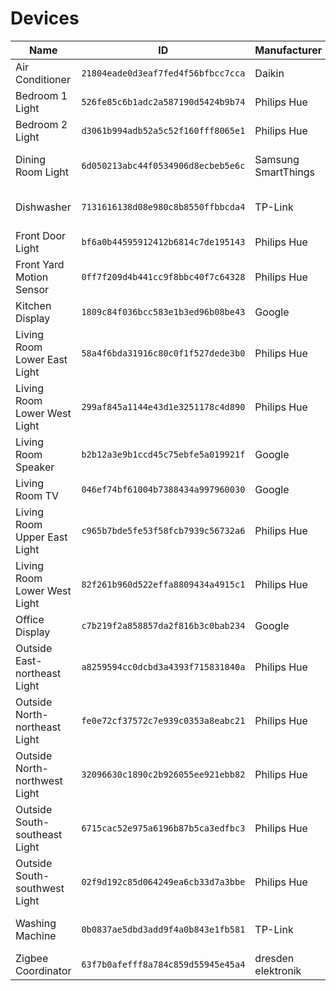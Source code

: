# Devices

| Name                          | ID                                 | Manufacturer        | Model                | Area        | Type            |
|-------------------------------|------------------------------------|---------------------|----------------------|-------------|-----------------|
| Air Conditioner               | `21804eade0d3eaf7fed4f56bfbcc7cca` | Daikin              | Airbase BRP15B61     | None        | HVAC            |
| Bedroom 1 Light               | `526fe85c6b1adc2a587190d5424b9b74` | Philips Hue         | LWA001               | Bedroom 1   | Light           |
| Bedroom 2 Light               | `d3061b994adb52a5c52f160fff8065e1` | Philips Hue         | LWA001               | Bedroom 2   | Light           |
| Dining Room Light             | `6d050213abc44f0534906d8ecbeb5e6c` | Samsung SmartThings | ZBT-DIMLight-GLS0044 | Dining Room | Light           |
| Dishwasher                    | `7131616138d08e980c8b8550ffbbcda4` | TP-Link             | HS110                | Kitchen     | Switch / Sensor |
| Front Door Light              | `bf6a0b44595912412b6814c7de195143` | Philips Hue         | LCA001               | Outside     | Light           |
| Front Yard Motion Sensor      | `0ff7f209d4b441cc9f8bbc40f7c64328` | Philips Hue         | SML002               | Outside     | Sensor          |
| Kitchen Display               | `1809c84f036bcc583e1b3ed96b08be43` | Google              | Nest Hub             | Kitchen     | Media Player    |
| Living Room Lower East Light  | `58a4f6bda31916c80c0f1f527dede3b0` | Philips Hue         | LCA001               | Living Room | Light           |
| Living Room Lower West Light  | `299af845a1144e43d1e3251178c4d890` | Philips Hue         | LCA001               | Living Room | Light           |
| Living Room Speaker           | `b2b12a3e9b1ccd45c75ebfe5a019921f` | Google              | Home                 | Living Room | Light           |
| Living Room TV                | `046ef74bf61004b7388434a997960030` | Google              | Chromecast Ultra     | Living Room | Media Player    |
| Living Room Upper East Light  | `c965b7bde5fe53f58fcb7939c56732a6` | Philips Hue         | LCA001               | Living Room | Light           |
| Living Room Lower West Light  | `82f261b960d522effa8809434a4915c1` | Philips Hue         | LCA001               | Living Room | Light           |
| Office Display                | `c7b219f2a858857da2f816b3c0bab234` | Google              | Nest Hub Max         | Office      | Media Player    |
| Outside East-northeast Light  | `a8259594cc0dcbd3a4393f715831840a` | Philips Hue         | LCA001               | Outside     | Light           |
| Outside North-northeast Light | `fe0e72cf37572c7e939c0353a8eabc21` | Philips Hue         | LCA001               | Outside     | Light           |
| Outside North-northwest Light | `32096630c1890c2b926055ee921ebb82` | Philips Hue         | LCA001               | Outside     | Light           |
| Outside South-southeast Light | `6715cac52e975a6196b87b5ca3edfbc3` | Philips Hue         | LCA001               | Outside     | Light           |
| Outside South-southwest Light | `02f9d192c85d064249ea6cb33d7a3bbe` | Philips Hue         | LCT007               | Outside     | Light           |
| Washing Machine               | `0b0837ae5dbd3add9f4a0b843e1fb581` | TP-Link             | HS110                | Laundry     | Switch / Sensor |
| Zigbee Coordinator            | `63f7b0afefff8a784c859d55945e45a4` | dresden elektronik  | ConBee II            | Office      | Other           |
